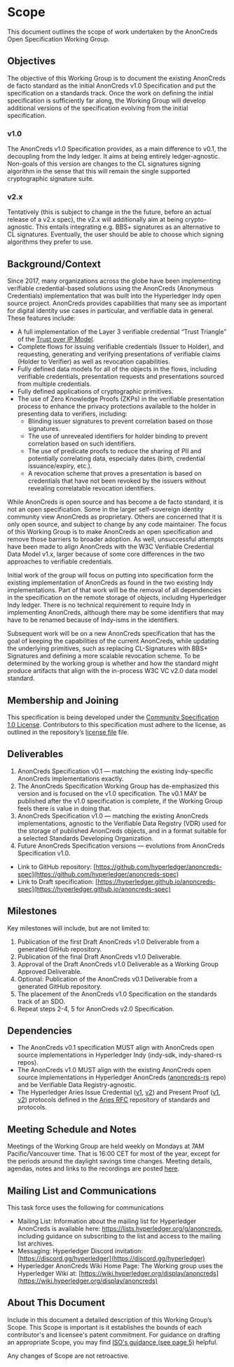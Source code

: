 # Scope

This document outlines the scope of work undertaken by the AnonCreds Open Specification Working Group.

## Objectives

The objective of this Working Group is to document the existing AnonCreds de facto standard as the initial AnonCreds v1.0 Specification and put the specification on a standards track. Once the work on defining the initial specification is sufficiently far along, the Working Group will develop additional versions of the specification evolving from the initial specification.

### v1.0

The AnonCreds v1.0 Specification provides, as a main difference to v0.1, the decoupling from the Indy ledger. It aims at being entirely ledger-agnostic. Non-goals of this version are changes to the CL signatures signing algorithm in the sense that this will remain the single supported cryptographic signature suite.

### v2.x

Tentatively (this is subject to change in the the future, before an actual release of a v2.x spec), the v2.x will additionally aim at being crypto-agnostic. This entails integrating e.g. BBS+ signatures as an alternative to CL signatures. Eventually, the user should be able to choose which signing algorithms they prefer to use.

## Background/Context

Since 2017, many organizations across the globe have been implementing verifiable credential-based solutions using the AnonCreds (Anonymous Credentials) implementation that was built into the Hyperledger Indy open source project. AnonCreds provides capabilities that many see as important for digital identity use cases in particular, and verifiable data in general. These features include:

- A full implementation of the Layer 3 verifiable credential “Trust Triangle” of the [Trust over IP Model](https://trustoverip.org/wp-content/toip-model/).
- Complete flows for issuing verifiable credentials (Issuer to Holder), and requesting, generating and verifying presentations of verifiable claims (Holder to Verifier) as well as revocation capabilities.
- Fully defined data models for all of the objects in the flows, including verifiable credentials, presentation requests and presentations sourced from multiple credentials.
- Fully defined applications of cryptographic primitives.
- The use of Zero Knowledge Proofs (ZKPs) in the verifiable presentation process to enhance the privacy protections available to the holder in presenting data to verifiers, including:
  - Blinding issuer signatures to prevent correlation based on those signatures.
  - The use of unrevealed identifiers for holder binding to prevent correlation based on such identifiers.
  - The use of predicate proofs to reduce the sharing of PII and potentially correlating data, especially dates (birth, credential issuance/expiry, etc.).
  - A revocation scheme that proves a presentation is based on credentials that have not been revoked by the issuers without revealing correlatable revocation identifiers.

While AnonCreds is open source and has become a de facto standard, it is not an open specification. Some in the larger self-sovereign identity community view AnonCreds as proprietary. Others are concerned that it is only open source, and subject to change by any code maintainer. The focus of this Working Group is to make AnonCreds an open specification and remove those barriers to broader adoption. As well, unsuccessful attempts have been made to align AnonCreds with the W3C Verifiable Credential Data Model v1.x, larger because of some core differences in the two approaches to verifiable credentials.

Initial work of the group will focus on putting into specification form the existing implementation of AnonCreds as found in the two existing Indy implementations. Part of that work will be the removal of all dependencies in the specification on the remote storage of objects, including Hyperledger Indy ledger. There is no technical requirement to require Indy in implementing AnonCreds, although there may be some identifiers that may have to be renamed because of Indy-isms in the identifiers.

Subsequent work will be on a new AnonCreds specification that has the goal of keeping the capabilities of the current AnonCreds, while updating the underlying primitives, such as replacing CL-Signatures with BBS+ Signatures and defining a more scalable revocation scheme. To be determined by the working group is whether and how the standard might produce artifacts that align with the in-process W3C VC v2.0 data model standard.

## Membership and Joining

This specification is being developed under the [Community Specification 1.0 License](https://github.com/CommunitySpecification/1.0/1._Community_Specification_License-v1.md). Contributors to this specification must adhere to the license, as outlined in the repository’s [license file](/4._License.md) file.

## Deliverables

1. AnonCreds Specification v0.1 — matching the existing Indy-specific AnonCreds implementations exactly.
  1. The AnonCreds Specification Working Group has de-emphasized this version and is focused on the v1.0 specification. The v0.1 MAY be published after the v1.0 specification is complete, if the Working Group feels there is value in doing that.
2. AnonCreds Specification v1.0 — matching the existing AnonCreds implementations, agnostic to the Verifiable Data Registry (VDR) used for the storage of published AnonCreds objects, and in a format suitable for a selected Standards Developing Organization.
3. Future AnonCreds Specification versions — evolutions from AnonCreds Specification v1.0.

- Link to GitHub repository: [https://github.com/hyperledger/anoncreds-spec](https://github.com/hyperledger/anoncreds-spec)
- Link to Draft specification: [https://hyperledger.github.io/anoncreds-spec](https://hyperledger.github.io/anoncreds-spec)

## Milestones

Key milestones will include, but are not limited to:

1. Publication of the first Draft AnonCreds v1.0 Deliverable from a generated GitHub repository.
2. Publication of the final Draft AnonCreds v1.0 Deliverable.
3. Approval of the Draft AnonCreds v1.0 Deliverable as a Working Group Approved Deliverable.
4. Optional: Publication of the AnonCreds v0.1 Deliverable from a generated GitHub repository.
5. The placement of the AnonCreds v1.0 Specification on the standards track of an SDO.
6. Repeat steps 2-4, 5 for AnonCreds v2.0 Specification.

## Dependencies

- The AnonCreds v0.1 specification MUST align with AnonCreds open source implementations in Hyperledger Indy (indy-sdk, indy-shared-rs repos).
- The AnonCreds v1.0 MUST align with the existing AnonCreds open source implementations in Hyperledger AnonCreds ([anoncreds-rs](https://github.com/hyperledger/anoncreds-rs) repo) and be Verifiable Data Registry-agnostic.
- The Hyperledger Aries Issue Credential ([v1](https://github.com/hyperledger/aries-rfcs/blob/main/features/0036-issue-credential/README.md), [v2](https://github.com/hyperledger/aries-rfcs/blob/master/features/0453-issue-credential-v2/README.md)) and Present Proof ([v1](https://github.com/hyperledger/aries-rfcs/blob/master/features/0037-present-proof/README.md), [v2](https://github.com/hyperledger/aries-rfcs/blob/main/features/0454-present-proof-v2/README.md)) protocols defined in the [Aries RFC](https://github.com/hyperledger/aries-rfcs) repository of standards and protocols.

## Meeting Schedule and Notes

Meetings of the Working Group are held weekly on Mondays at 7AM Pacific/Vancouver time. That is 16:00 CET for most of the year, except for the periods around the daylight savings time changes. Meeting details, agendas, notes and links to the recordings are posted [here](https://wiki.hyperledger.org/display/ANONCREDS/Meetings%3A+AnonCreds+Specification+Working+Group).

## Mailing List and Communications

This task force uses the following for communications

- Mailing List: Information about the mailing list for Hyperledger AnonCreds is available here: https://lists.hyperledger.org/g/anoncreds, including guidance on subscribing to the list and access to the mailing list archives.
- Messaging: Hyperledger Discord invitation: [https://discord.gg/hyperledger](https://discord.gg/hyperledger)
- Hyperledger AnonCreds Wiki Home Page: The Working group uses the Hyperledger Wiki at: [https://wiki.hyperledger.org/display/anoncreds](https://wiki.hyperledger.org/display/anoncreds)

## About This Document

Include in this document a detailed description of this Working Group’s Scope.
This Scope is important is it establishes the bounds of each contributor's and
licensee's patent commitment. For guidance on drafting an appropriate Scope, you
may find [ISO's guidance (see page 5)](https://www.iso.org/files/live/sites/isoorg/files/developing_standards/docs/en/how-to-write-standards.pdf "ISO How To Write Standards Guide") helpful.

Any changes of Scope are not retroactive.
